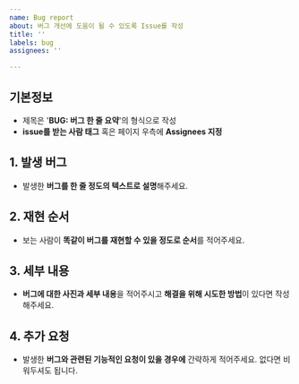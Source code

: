 ```yaml
---
name: Bug report
about: 버그 개선에 도움이 될 수 있도록 Issue를 작성
title: ''
labels: bug
assignees: ''

---
```


## 기본정보
- 제목은 '**BUG: 버그 한 줄 요약**'의 형식으로 작성
- **issue를 받는 사람 태그** 혹은 페이지 우측에 **Assignees 지정**

## 1. 발생 버그

- 발생한 **버그를 한 줄 정도의 텍스트로 설명**해주세요.

## 2. 재현 순서

- 보는 사람이 **똑같이 버그를 재현할 수 있을 정도로 순서**를 적어주세요.

## 3. 세부 내용

- **버그에 대한 사진과 세부 내용**을 적어주시고 **해결을 위해 시도한 방법**이 있다면 작성해주세요.

## 4. 추가 요청

- 발생한 **버그와 관련된 기능적인 요청이 있을 경우에** 간략하게 적어주세요. 없다면 비워두셔도 됩니다.
